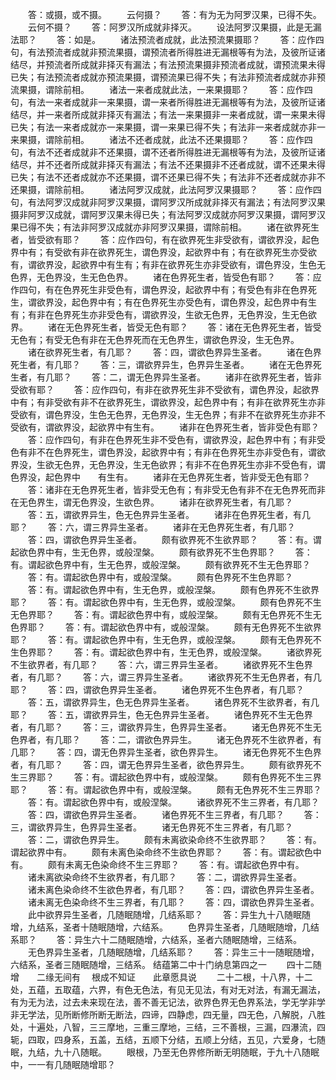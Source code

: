 <!-- { "loadSidebar": true } -->
　　答：或摄，或不摄。
　　云何摄？
　　答：有为无为阿罗汉果，已得不失。
　　云何不摄？
　　答：阿罗汉所成就非择灭。
　　设法阿罗汉果摄，此是无漏法耶？
　　答：如是。
　　诸法预流者成就，此法预流果摄耶？
　　答：应作四句，有法预流者成就非预流果摄，谓预流者所得胜进无漏根等有为法，及彼所证诸结尽，并预流者所成就非择灭有漏法；有法预流果摄非预流者成就，谓预流果未得已失；有法预流者成就亦预流果摄，谓预流果已得不失；有法非预流者成就亦非预流果摄，谓除前相。
　　诸法一来者成就此法，一来果摄耶？
　　答：应作四句，有法一来者成就非一来果摄，谓一来者所得胜进无漏根等有为法，及彼所证诸结尽，并一来者所成就非择灭有漏法；有法一来果摄非一来者成就，谓一来果未得已失；有法一来者成就亦一来果摄，谓一来果已得不失；有法非一来者成就亦非一来果摄，谓除前相。
　　诸法不还者成就，此法不还果摄耶？
　　答：应作四句，有法不还者成就非不还果摄，谓不还者所得胜进无漏根等有为法，及彼所证诸结尽，并不还者所成就非择灭有漏法；有法不还果摄非不还者成就，谓不还果未得已失；有法不还者成就亦不还果摄，谓不还果已得不失；有法非不还者成就亦非不还果摄，谓除前相。
　　诸法阿罗汉成就，此法阿罗汉果摄耶？
　　答：应作四句，有法阿罗汉成就非阿罗汉果摄，谓阿罗汉所成就非择灭有漏法；有法阿罗汉果摄非阿罗汉成就，谓阿罗汉果未得已失；有法阿罗汉成就亦阿罗汉果摄，谓阿罗汉果已得不失；有法非阿罗汉成就亦非阿罗汉果摄，谓除前相。
　　诸在欲界死生者，皆受欲有耶？
　　答：应作四句，有在欲界死生非受欲有，谓欲界没，起色界中有；有受欲有非在欲界死生，谓色界没，起欲界中有；有在欲界死生亦受欲有，谓欲界没，起欲界中有生有；有非在欲界死生亦非受欲有，谓色界没，生色无色界，无色界没，生无色色界。
　　诸在色界死生者，皆受色有耶？
　　答：应作四句，有在色界死生非受色有，谓色界没，起欲界中有；有受色有非在色界死生，谓欲界没，起色界中有；有在色界死生亦受色有，谓色界没，起色界中有生有；有非在色界死生亦非受色有，谓欲界没，生欲无色界，无色界没，生无色欲界。
　　诸在无色界死生者，皆受无色有耶？
　　答：诸在无色界死生者，皆受无色有；有受无色有非在无色界死而在无色界生，谓欲色界没，生无色界。
　　诸在欲界死生者，有几耶？
　　答：四，谓欲色界异生圣者。
　　诸在色界死生者，有几耶？
　　答：三，谓欲界异生，色界异生圣者。
　　诸在无色界死生者，有几耶？
　　答：二，谓无色界异生圣者。
　　诸非在欲界死生者，皆非受欲有耶？
　　答：应作四句，有非在欲界死生非不受欲有，谓色界没，起欲界中有；有非受欲有非不在欲界死生，谓欲界没，起色界中有；有非在欲界死生亦非受欲有，谓色界没，生色无色界，无色界没，生无色界；有非不在欲界死生亦非不受欲有，谓欲界没，起欲界中有生有。
　　诸非在色界死生者，皆非受色有耶？
　　答：应作四句，有非在色界死生非不受色有，谓欲界没，起色界中有；有非受色有非不在色界死生，谓色界没，起欲界中有；有非在色界死生亦非受色有，谓欲界没，生欲无色界，无色界没，生无色欲界；有非不在色界死生亦非不受色有，谓色界没，起色界中　　有生有。
　　诸非在无色界死生者，皆非受无色有耶？
　　答：诸非在无色界死生者，皆非受无色有；有非受无色有非不在无色界死而非在无色界生，谓无色界没，生欲色界。
　　诸非在欲界死生者，有几耶？
　　答：五，谓欲界异生，色无色界异生圣者。
　　诸非在色界死生者，有几耶？
　　答：六，谓三界异生圣者。
　　诸非在无色界死生者，有几耶？
　　答：四，谓欲色界异生圣者。
　　颇有欲界死不生欲界耶？
　　答：有。谓起欲色界中有，生无色界，或般涅槃。
　　颇有欲界死不生色界耶？
　　答：有。谓起欲色界中有，生无色界，或般涅槃。
　　颇有欲界死不生无色界耶？
　　答：有。谓起欲色界中有，或般涅槃。
　　颇有色界死不生色界耶？
　　答：有。谓起欲色界中有，生无色界，或般涅槃。
　　颇有色界死不生欲界耶？
　　答：有。谓起欲色界中有，生无色界，或般涅槃。
　　颇有色界死不生无色界耶？
　　答：有。谓起欲色界中有，或般涅槃。
　　颇有无色界死不生无色界耶？
　　答：有。谓起欲色界中有，或般涅槃。
　　颇有无色界死不生欲界耶？
　　答：有。谓起欲色界中有，生无色界，或般涅槃。
　　颇有无色界死不生色界耶？
　　答：有。谓起欲色界中有，生无色界，或般涅槃。
　　诸欲界死不生欲界者，有几耶？
　　答：六，谓三界异生圣者。
　　诸欲界死不生色界者，有几耶？
　　答：六，谓三界异生圣者。
　　诸欲界死不生无色界者，有几耶？
　　答：四，谓欲色界异生圣者。
　　诸色界死不生色界者，有几耶？
　　答：五，谓欲界异生，色无色界异生圣者。
　　诸色界死不生欲界者，有几耶？
　　答：五，谓欲界异生，色无色界异生圣者。
　　诸色界死不生无色界者，有几耶？
　　答：三，谓欲界异生，色界异生圣者。
　　诸无色界死不生无色界者，有几耶？
　　答：二，谓欲色界异生。
　　诸无色界死不生欲界者，有几耶？
　　答：四，谓无色界异生圣者，欲色界异生。
　　诸无色界死不生色界者，有几耶？
　　答：四，谓无色界异生圣者，欲色界异生。
　　颇有欲界死不生三界耶？
　　答：有。谓起欲色界中有，或般涅槃。
　　颇有色界死不生三界耶？
　　答：有。谓起欲色界中有，或般涅槃。
　　颇有无色界死不生三界耶？
　　答：有。谓起欲色界中有，或般涅槃。
　　诸欲界死不生三界者，有几耶？
　　答：四，谓欲色界异生圣者。
　　诸色界死不生三界者，有几耶？
　　答：三，谓欲界异生，色界异生圣者。
　　诸无色界死不生三界者，有几耶？
　　答：二，谓欲色界异生。
　　颇有未离欲染命终不生欲界耶？
　　答：有。谓起欲界中有。
　　颇有未离色染命终不生欲色界耶？
　　答：有。谓起欲色中有。
　　颇有未离无色染命终不生三界耶？
　　答：有。谓起欲色界中有。
　　诸未离欲染命终不生欲界者，有几耶？
　　答：二，谓欲界异生圣者。
　　诸未离色染命终不生欲色界者，有几耶？
　　答：四，谓欲色界异生圣者。
　　诸未离无色染命终不生三界者，有几耶？
　　答：四，谓欲色界异生圣者。
　　此中欲界异生圣者，几随眠随增，几结系耶？
　　答：异生九十八随眠随增，九结系，圣者十随眠随增，六结系。
　　色界异生圣者，几随眠随增，几结系耶？
　　答：异生六十二随眠随增，六结系，圣者六随眠随增，三结系。
　　无色界异生圣者，几随眠随增，几结系耶？
　　答：异生三十一随眠随增，六结系，圣者三随眠随增，三结系。
结蕴第二中十门纳息第四之一
　　四十二随增　　二缘无间有
　根成不知证　　此章愿具说
　　二十二根，十八界，十二处，五蕴，五取蕴，六界，有色无色法，有见无见法，有对无对法，有漏无漏法，有为无为法，过去未来现在法，善不善无记法，欲界色界无色界系法，学无学非学非无学法，见所断修所断无断法，四谛，四静虑，四无量，四无色，八解脱，八胜处，十遍处，八智，三三摩地，三重三摩地，三结，三不善根，三漏，四瀑流，四轭，四取，四身系，五盖，五结，五顺下分结，五顺上分结，五见，六爱身，七随眠，九结，九十八随眠。
　　眼根，乃至无色界修所断无明随眠，于九十八随眠中，一一有几随眠随增耶？
